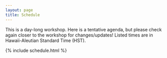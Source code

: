 ```yaml
---
layout: page
title: Schedule
---
```


This is a day-long workshop. Here is a tentative agenda, but please check again closer to the workshop for changes/updates! Listed times are in Hawaii-Aleutian Standard Time (HST). 

{% include schedule.html %}
